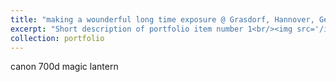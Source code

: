 ```yaml
---
title: "making a wounderful long time exposure @ Grasdorf, Hannover, Germany"
excerpt: "Short description of portfolio item number 1<br/><img src='/images/long time exposure.png'>"
collection: portfolio
---
```


canon 700d 
magic lantern
